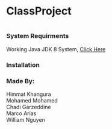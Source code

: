 # ClassProject



# <h3> System Requirments </h3>
Working Java JDK 8 System, [Click Here](https://www.oracle.com/technetwork/java/javase/downloads/jdk8-downloads-2133151.html)

<h3>Installation</h3>






<h3> Made By: </h3>
Himmat Khangura </br>
Mohamed Mohamed </br>
Chadi Garzeddine </br>
Marco Arias </br>
William Nguyen </br>

